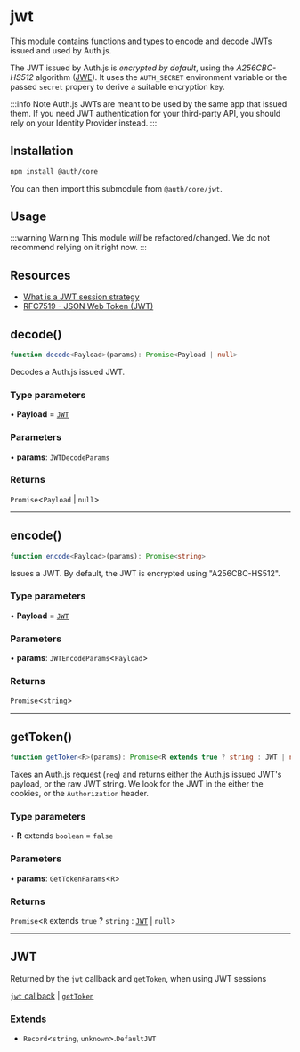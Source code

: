 # jwt

This module contains functions and types
to encode and decode [JWT](https://authjs.dev/concepts/session-strategies#jwt)s
issued and used by Auth.js.

The JWT issued by Auth.js is _encrypted by default_, using the _A256CBC-HS512_ algorithm ([JWE](https://www.rfc-editor.org/rfc/rfc7518.html#section-5.2.5)).
It uses the `AUTH_SECRET` environment variable or the passed `secret` propery to derive a suitable encryption key.

:::info Note
Auth.js JWTs are meant to be used by the same app that issued them.
If you need JWT authentication for your third-party API, you should rely on your Identity Provider instead.
:::

## Installation

```bash npm2yarn
npm install @auth/core
```

You can then import this submodule from `@auth/core/jwt`.

## Usage

:::warning Warning
This module *will* be refactored/changed. We do not recommend relying on it right now.
:::

## Resources

- [What is a JWT session strategy](https://authjs.dev/concepts/session-strategies#jwt)
- [RFC7519 - JSON Web Token (JWT)](https://www.rfc-editor.org/rfc/rfc7519)

## decode()

```ts
function decode<Payload>(params): Promise<Payload | null>
```

Decodes a Auth.js issued JWT.

### Type parameters

• **Payload** = [`JWT`](jwt.md#jwt)

### Parameters

• **params**: `JWTDecodeParams`

### Returns

`Promise`\<`Payload` \| `null`\>

***

## encode()

```ts
function encode<Payload>(params): Promise<string>
```

Issues a JWT. By default, the JWT is encrypted using "A256CBC-HS512".

### Type parameters

• **Payload** = [`JWT`](jwt.md#jwt)

### Parameters

• **params**: `JWTEncodeParams`\<`Payload`\>

### Returns

`Promise`\<`string`\>

***

## getToken()

```ts
function getToken<R>(params): Promise<R extends true ? string : JWT | null>
```

Takes an Auth.js request (`req`) and returns either the Auth.js issued JWT's payload,
or the raw JWT string. We look for the JWT in the either the cookies, or the `Authorization` header.

### Type parameters

• **R** extends `boolean` = `false`

### Parameters

• **params**: `GetTokenParams`\<`R`\>

### Returns

`Promise`\<`R` extends `true` ? `string` : [`JWT`](jwt.md#jwt) \| `null`\>

***

## JWT

Returned by the `jwt` callback and `getToken`, when using JWT sessions

[`jwt` callback](https://next-auth.js.org/configuration/callbacks#jwt-callback) | [`getToken`](https://next-auth.js.org/tutorials/securing-pages-and-api-routes#using-gettoken)

### Extends

- `Record`\<`string`, `unknown`\>.`DefaultJWT`
